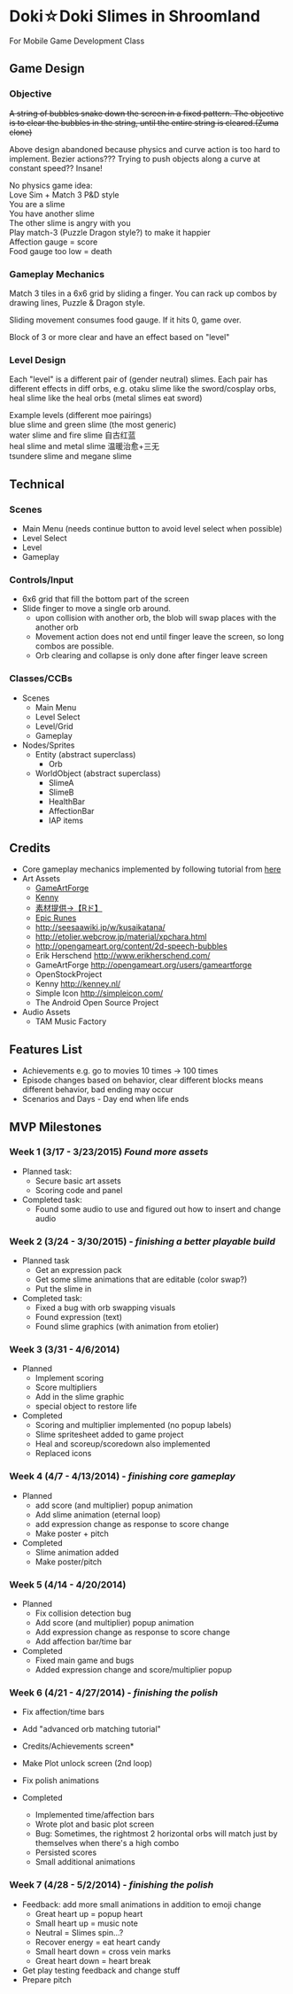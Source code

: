 # Doki☆Doki Slimes in Shroomland
For Mobile Game Development Class

## Game Design
### Objective
~~A string of bubbles snake down the screen in a fixed pattern. The objective is to clear the bubbles in the string, until the entire string is cleared.(Zuma clone)~~

Above design abandoned because physics and curve action is too hard to implement. Bezier actions??? Trying to push objects along a curve at constant speed?? Insane! 

No physics game idea:  
Love Sim + Match 3 P&D style   
You are a slime  
You have another slime  
The other slime is angry with you  
Play match-3 (Puzzle Dragon style?) to make it happier  
Affection gauge = score  
Food gauge too low = death    

### Gameplay Mechanics
Match 3 tiles in a 6x6 grid by sliding a finger. You can rack up combos by drawing lines, Puzzle & Dragon style.

Sliding movement consumes food gauge. If it hits 0, game over.

Block of 3 or more clear and have an effect based on "level"

### Level Design
Each "level" is a different pair of (gender neutral) slimes. Each pair has different effects in diff orbs, e.g. otaku slime like the sword/cosplay orbs, heal slime like the heal orbs (metal slimes eat sword)
 
Example levels (different moe pairings)  
blue slime and green slime (the most generic)  
water slime and fire slime 自古红蓝  
heal slime and metal slime 温暖治愈+三无  
tsundere slime and megane slime  


## Technical
### Scenes
* Main Menu (needs continue button to avoid level select when possible)
* Level Select
* Level
* Gameplay

### Controls/Input
* 6x6 grid that fill the bottom part of the screen
* Slide finger to move a single orb around. 
	* upon collision with another orb, the blob will swap places with the another orb
	* Movement action does not end until finger leave the screen, so long combos are possible.
	* Orb clearing and collapse is only done after finger leave screen 

### Classes/CCBs
* Scenes
  * Main Menu
  * Level Select
  * Level/Grid
  * Gameplay
* Nodes/Sprites
  * Entity (abstract superclass)
    * Orb
  * WorldObject (abstract superclass)
    * SlimeA
    * SlimeB
    * HealthBar
    * AffectionBar
    * IAP items

## Credits
* Core gameplay mechanics implemented by following tutorial from [here](http://www.200monkeys.com/index.php/2012/12/23/cloning-puzzle-and-dragons/) 
* Art Assets 
	* [GameArtForge](http://opengameart.org/users/gameartforge)
	* [Kenny](http://kenney.nl/)
	* [素材提供→【Rド】](http://www.geocities.co.jp/Milano-Cat/3319/muz/002.html)
	* [Epic Runes](http://facebook.com/epicrunes)
	* http://seesaawiki.jp/w/kusaikatana/
	* http://etolier.webcrow.jp/material/xpchara.html
	* http://opengameart.org/content/2d-speech-bubbles
	* Erik Herschend http://www.erikherschend.com/
	* GameArtForge http://opengameart.org/users/gameartforge
	* OpenStockProject 
	* Kenny http://kenney.nl/
	* Simple Icon http://simpleicon.com/
	* The Android Open Source Project	
* Audio Assets
	* TAM Music Factory

## Features List
* Achievements e.g. go to movies 10 times -> 100 times
* Episode changes based on behavior,  clear different blocks means different behavior, bad ending may occur
* Scenarios and Days - Day end when life ends


## MVP Milestones
### Week 1 (3/17 - 3/23/2015) _Found more assets_
* Planned task:  
	* Secure basic art assets
  	* Scoring code and panel    
* Completed task:
	* Found some audio to use and figured out how to insert and change audio

### Week 2 (3/24 - 3/30/2015) - _finishing a better playable build_
* Planned task
	* Get an expression pack
	* Get some slime animations that are editable (color swap?)
	* Put the slime in 
* Completed task:
	* Fixed a bug with orb swapping visuals
	* Found expression (text)
	* Found slime graphics (with animation from etolier)
	

### Week 3 (3/31 - 4/6/2014)
* Planned
	* Implement scoring
	* Score multipliers
	* Add in the slime graphic
	* special object to restore life
* Completed
	* Scoring and multiplier implemented (no popup labels)
	* Slime spritesheet added to game project
	* Heal and scoreup/scoredown also implemented
	* Replaced icons	

### Week 4 (4/7 - 4/13/2014) - _finishing core gameplay_
* Planned
	* add score (and multiplier) popup animation
	* Add slime animation (eternal loop)
	* add expression change as response to score change
	* Make poster + pitch
* Completed
	* Slime animation added
	* Make poster/pitch

### Week 5 (4/14 - 4/20/2014)
* Planned
	* Fix collision detection bug
	* Add score (and multiplier) popup animation
	* Add expression change as response to score change
	* Add affection bar/time bar
* Completed
	* Fixed main game and bugs
	* Added expression change and score/multiplier popup

### Week 6 (4/21 - 4/27/2014) - _finishing the polish_
* Fix affection/time bars
* Add "advanced orb matching tutorial"
* Credits/Achievements screen* 
* Make Plot unlock screen (2nd loop)
* Fix polish animations

* Completed
	* Implemented time/affection bars
	* Wrote plot and basic plot screen
	* Bug: Sometimes, the rightmost 2 horizontal orbs will match just by themselves when there's a high combo
	* Persisted scores
	* Small additional animations	
	 	


### Week 7 (4/28 - 5/2/2014) - _finishing the polish_
*  Feedback: add more small animations in addition to emoji change
	* Great heart up = popup heart
	* Small heart up = music note
	* Neutral = Slimes spin...?
	* Recover energy = eat heart candy
	* Small heart down = cross vein marks
	* Great heart down = heart break
*  Get play testing feedback and change stuff
*  Prepare pitch